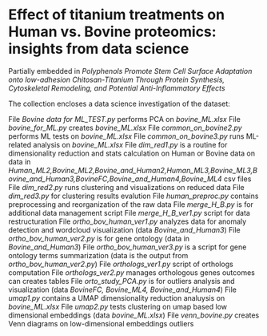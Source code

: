 # Effect of titanium treatments on Human vs. Bovine proteomics: insights from data science
Partially embedded in *Polyphenols Promote Stem Cell Surface Adaptation onto low-adhesion Chitosan-Titanium Through Protein Synthesis, Cytoskeletal Remodeling, and Potential Anti-Inflammatory Effects*

The collection encloses a data science investigation of the dataset:

File *Bovine data for ML_TEST.py* performs PCA on *bovine_ML.xlsx*
File *bovine_for_ML.py* creates *bovine_ML.xlsx*
File *common_on_bovine2.py* performs ML tests on *bovine_ML.xlsx* 
File *common_on_bovine3.py* runs ML-related analysis on *bovine_ML.xlsx* 
File *dim_red1.py* is a routine for dimensionality reduction and stats calculation on Human or Bovine data on data in *Human_ML2,Bovine_ML2,Bovine_and_Human2,Human_ML3,Bovine_ML3,Bovine_and_Human3,BovineFC,Bovine_and_Human4,Bovine_ML4* csv files
File *dim_red2.py* runs clustering and visualizations on reduced data 
File *dim_red3.py* for clustering results evalution
File *human_preproc.py* contains preprocessing and reorganization of the raw data
File *merge_H_B.py* is for additional data management script
File *merge_H_B_ver1.py* script for data restructuration
File *ortho_bov_human_ver1.py* analyzes data for anomaly detection and wordcloud visualization (data *Bovine_and_Human3*)
File *ortho_bov_human_ver2.py* is for gene ontology (data in *Bovine_and_Human3*)
File *ortho_bov_human_ver3.py* is a script for gene ontology terms summarization (data is the output from *ortho_bov_human_ver2.py*)
File *orthologs_ver1.py* script of orthologs computation
File *orthologs_ver2.py* manages orthologous genes outcomes can creates tables
File *orto_study_PCA.py* is for outliers analysis and visualization (data *BovineFC, Bovine_ML4, Bovine_and_Human4*)
File *umap1.py* contains a UMAP dimensionality reduction analuysis on *bovine_ML.xlsx*
File *umap2.py* tests clustering on umap based low dimensional embeddings (data *bovine_ML.xlsx*)
File *venn_bovine.py* creates Venn diagrams on low-dimensional embeddings outliers
